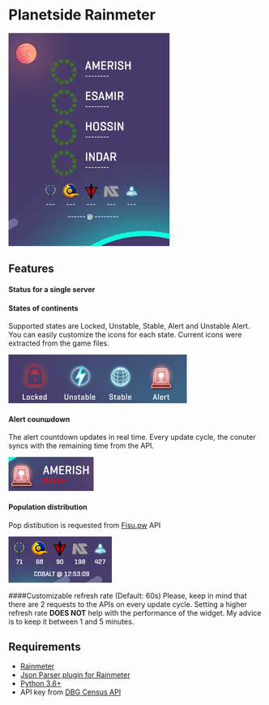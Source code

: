 # Planetside Rainmeter

![](/misc/inaction.gif)

## Features

#### Status for a single server
#### States of continents
Supported states are Locked, Unstable, Stable, Alert and Unstable Alert. You can easily customize the icons for each state. Current icons were extracted from the game files.

![](/misc/states.png)

#### Alert counшdown
The alert countdown updates in real time. Every update cycle, the conuter syncs with the remaining time from the API. 

![](/misc/feature_alert.png)

#### Population distribution
Pop distibution is requested from [Fisu.pw](https://ps2.fisu.pw/) API

![](/misc/feature_pop.png)

####Customizable refresh rate (Default: 60s)
Please, keep in mind that there are 2 requests to the APIs on every update cycle. Setting a higher refresh rate **DOES NOT** help with the performance of the widget. My advice is to keep it between 1 and 5 minutes.

## Requirements

* [Rainmeter](https://github.com/rainmeter/rainmeter)
* [Json Parser plugin for Rainmeter](https://github.com/e2e8/rainmeter-jsonparser)
* [Python 3.6+](https://www.python.org/downloads/)
* API key from [DBG Census API](http://census.daybreakgames.com/#devSignup)

